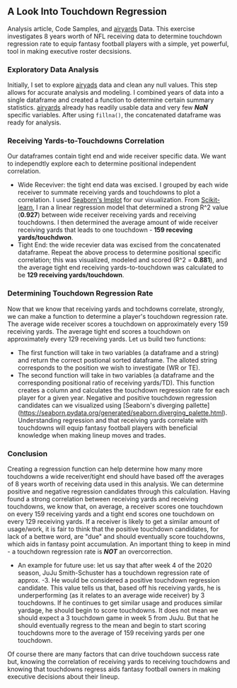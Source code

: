 ## A Look Into Touchdown Regression
Analysis article, Code Samples, and [airyards](https://airyards.com/) Data. This exercise investigates 8 years worth of NFL receiving data to determine touchdown regression rate to equip fantasy football players with a simple, yet powerful, tool in making executive roster decsisions.


### Exploratory Data Analysis
Initially, I set to explore [airyads](https://airyards.com/) data and clean any null values. This step allows for accurate analysis and modeling. I combined years of data into a single dataframe and created a function to determine certain summary statistics. [airyards](https://airyards.com/) already has readily usable data and very few ***NaN*** specific variables. After using `fillna()`, the concatenated dataframe was ready for analysis.


### Receiving Yards-to-Touchdowns Correlation
Our dataframes contain tight end and wide receiver specific data. We want to independtly explore each to determine positional independent correlation.
+ Wide Receviver: the tight end data was excised. I grouped by each wide receiver to summate receiving yards and touchdowns to plot a correlation. I used [Seaborn's lmplot](https://seaborn.pydata.org/generated/seaborn.lmplot.html) for our visualization. From [Scikit-learn](https://scikit-learn.org/stable/modules/generated/sklearn.linear_model.LinearRegression.html), I ran a linear regression model that determined a strong R^2 value (**0.927**) between wide receiver receiving yards and receiving touchdowns. I then determined the average amount of wide receiver receiving yards that leads to one touchdown - **159 receving yards/touchdwon**.
+ Tight End: the wide recevier data was excised from the concatenated dataframe. Repeat the above process to determine positional specific correlation; this was visualized, modeled and scored (R^2 = **0.881**), and the average tight end receiving yards-to-touchdown was calculated to be **129 receiving yards/touchdown**.


### Determining Touchdown Regression Rate
Now that we know that receiving yards and tochdowns correlate, strongly, we can make a function to determine a player's touchdown regression rate. The average wide receiver scores a touchdown on approximately every 159 receiving yards. The average tight end scores a touchdown on approximately every 129 receiving yards. Let us build two functions:
+ The first function will take in two variables (a dataframe and a string) and return the correct postional sorted dataframe. The alloted string corresponds to the position we wish to investigate (WR or TE).
+ The second function will take in two variables (a dataframe and the corresponding positional ratio of receiving yards/TD). This function creates a column and calculates the touchdown regression rate for each player for a given year.
Negative and positive touchdown regression candidates can we visualized using [Seaborn's diverging pallette] (https://seaborn.pydata.org/generated/seaborn.diverging_palette.html). Understanding regression and that receiving yards correlate with touchdowns will equip fantasy football players with beneficial knowledge when making lineup moves and trades.

### Conclusion
Creating a regression function can help determine how many more touchdowns a wide receiver/tight end should have based off the averages of 8 years worth of receiving data used in this analysis. We can determine positive and negative regression candidates through this calculation. Having found a strong correlation between receiving yards and receiving touchdowns, we know that, on average, a receiver scores one touchdown on every 159 receiving yards and a tight end scores one touchdown on every 129 receiving yards. If a receiver is likely to get a similar amount of usage/work, it is fair to think that the positive touchdown candidates, for lack of a bettwe word, are "due" and should eventually score touchdowns, which aids in fantasy point accumulation. An important thing to keep in mind - a touchdown regression rate is ***NOT*** an overcorrection.

+ An example for future use: let us say that after week 4 of the 2020 season, JuJu Smith-Schuster has a touchdown regression rate of approx. -3. He would be considered a positive touchdown regression candidate. This value tells us that, based off his receiving yards, he is underperforming (as it relates to an average wide receiver) by 3 touchdowns. If he continues to get similar usage and produces similar yardage, he should begin to score touchdowns. It does not mean we should expect a 3 touchdown game in week 5 from JuJu. But that he should eventually regress to the mean and begin to start scoring touchdowns more to the average of 159 receiving yards per one touchdown.

Of course there are many factors that can drive touchdown success rate but, knowing the correlation of receiving yards to receiving touchdowns and knowing that touchdowns regress aids fantasy football owners in making executive decisions about their lineup.

